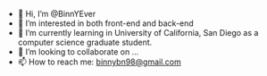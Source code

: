 - 👋 Hi, I’m @BinnYEver
- 👀 I’m interested in both front-end and back-end
- 🌱 I’m currently learning in University of California, San Diego as a computer science graduate student.
- 💞️ I’m looking to collaborate on ...
- 📫 How to reach me: binnybn98@gmail.com

<!---
BinnYEver/BinnYEver is a ✨ special ✨ repository because its `README.md` (this file) appears on your GitHub profile.
You can click the Preview link to take a look at your changes.
--->

